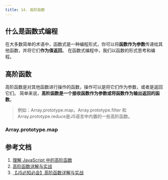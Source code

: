 ```yaml
---
title: 14. 高阶函数
---
```

## 什么是函数式编程
在大多数简单的术语中，函数式是一种编程形式，你可以将**函数作为参数**传递给其他函数，并将它们**作为值返回**。 在函数式编程中，我们以函数的形式思考和编程。

## 高阶函数
高阶函数是对其他函数进行操作的函数，操作可以是将它们作为参数，或者是返回它们。 简单来说，**高阶函数是一个接收函数作为参数或将函数作为输出返回的函数**。

>例如：Array.prototype.map，Array.prototype.filter 和 Array.prototype.reduce是JS语言中内置的一些高阶函数。

### Array.prototype.map


## 参考文档

1. [理解 JavaScript 中的高阶函数](https://juejin.im/post/5beaad2751882511a852723c)
2. [高阶函数详解与实战](https://mp.weixin.qq.com/s/n2DQss8SwYwBkOpMLmdEgA)
3. [【JS必知必会】高阶函数详解与实战](https://segmentfault.com/a/1190000019796451#articleHeader24)